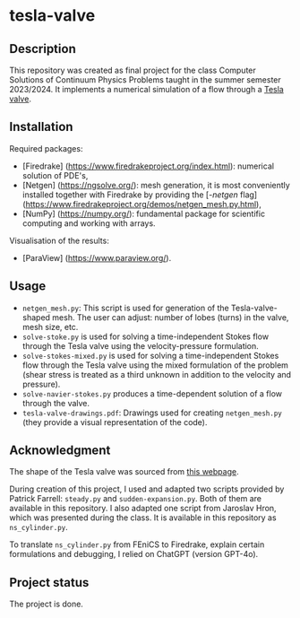 # tesla-valve


## Description
This repository was created as final project for the class Computer Solutions of Continuum Physics Problems taught in the summer semester 2023/2024. It implements a numerical simulation of a flow through a [Tesla valve](https://en.wikipedia.org/wiki/Tesla_valve).

## Installation
Required packages:
 * [Firedrake] (https://www.firedrakeproject.org/index.html): numerical solution of PDE's,
 * [Netgen] (https://ngsolve.org/): mesh generation, it is most conveniently installed together with Firedrake by providing the [_-netgen_ flag] (https://www.firedrakeproject.org/demos/netgen_mesh.py.html),
 * [NumPy] (https://numpy.org/): fundamental package for scientific computing and working with arrays.

 Visualisation of the results:
 * [ParaView] (https://www.paraview.org/).

## Usage
* `netgen_mesh.py`: This script is used for generation of the Tesla-valve-shaped mesh. The user can adjust: number of lobes (turns) in the valve, mesh size, etc.
* `solve-stoke.py` is used for solving a time-independent Stokes flow through the Tesla valve using the velocity-pressure formulation.
* `solve-stokes-mixed.py` is used for solving a time-independent Stokes flow through the Tesla valve using the mixed formulation of the problem (shear stress is treated as a third unknown in addition to the velocity and pressure).
* `solve-navier-stokes.py` produces a time-dependent solution of a flow through the valve. 
* `tesla-valve-drawings.pdf`: Drawings used for creating `netgen_mesh.py` (they provide a visual representation of the code).

## Acknowledgment
The shape of the Tesla valve was sourced from [this webpage](https://www.flickr.com/photos/blightdesign/33571794594/in/photostream/).

During creation of this project, I used and adapted two scripts provided by Patrick Farrell: `steady.py` and `sudden-expansion.py`. Both of them are available in this repository. I also adapted one script from Jaroslav Hron, which was presented during the class. It is available in this repository as `ns_cylinder.py`.

To translate `ns_cylinder.py` from FEniCS to Firedrake, explain certain formulations and debugging, I relied on ChatGPT (version GPT-4o).

## Project status
The project is done.
